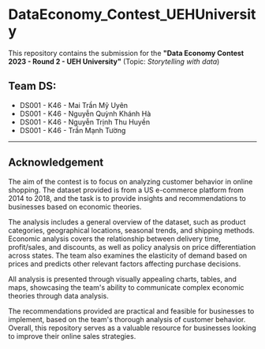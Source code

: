 # DataEconomy_Contest_UEHUniversity
This repository contains the submission for the **"Data Economy Contest 2023 - Round 2 - UEH University"** (Topic: *Storytelling with data*)

## Team DS:
- DS001 - K46 - Mai Trần Mỹ Uyên
- DS001 - K46 - Nguyễn Quỳnh Khánh Hà
- DS001 - K46 - Nguyễn Trịnh Thu Huyền 
- DS001 - K46 - Trần Mạnh Tường
______

## Acknowledgement
The aim of the contest is to focus on analyzing customer behavior in online shopping. 
The dataset provided is from a US e-commerce platform from 2014 to 2018, and the task is to provide insights and recommendations to businesses based on economic theories.

The analysis includes a general overview of the dataset, such as product categories, geographical locations, seasonal trends, and shipping methods. Economic analysis covers the relationship between delivery time, profit/sales, and discounts, as well as policy analysis on price differentiation across states. The team also examines the elasticity of demand based on prices and predicts other relevant factors affecting purchase decisions.

All analysis is presented through visually appealing charts, tables, and maps, showcasing the team's ability to communicate complex economic theories through data analysis.

The recommendations provided are practical and feasible for businesses to implement, based on the team's thorough analysis of customer behavior. Overall, this repository serves as a valuable resource for businesses looking to improve their online sales strategies.



